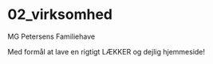 # 02_virksomhed

MG Petersens Familiehave

Med formål at lave en rigtigt LÆKKER og dejlig hjemmeside!
